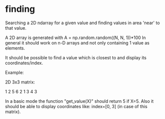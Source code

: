 # finding
Searching a 2D ndarray for a given value and finding values in area 'near' to that value.


A 2D array is generated with A = np.random.random((N, N, 1))*100
In general it should work on n-D arrays and not only containing 1 value as elements.

It should be possible to find a value which is closest to <X> and display its 
coordinates/index.

Example:

2D 3x3 matrix:

1  2  5
6  2  1
3  4  3

In a basic mode the function "get_value(X)" should return 5 if X=5. Also it 
should be able to display coordinates like: index=[0, 3] (in case of this matrix).
